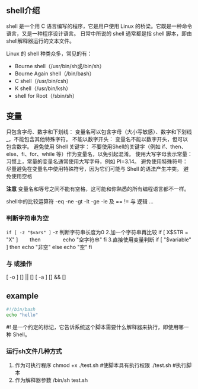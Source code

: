 ## shell介绍
shell 是一个用 C 语言编写的程序，它是用户使用 Linux 的桥梁。它既是一种命令语言，又是一种程序设计语言。
日常中所说的 shell 通常都是指 shell 脚本，即由shell解释器运行的文本文件。

Linux 的 shell 种类众多，常见的有：
- Bourne shell（/usr/bin/sh或/bin/sh）
- Bourne Again shell（/bin/bash）
- C shell（/usr/bin/csh）
- K shell（/usr/bin/ksh）
- shell for Root（/sbin/sh）

## 变量

只包含字母、数字和下划线： 变量名可以包含字母（大小写敏感）、数字和下划线 _，不能包含其他特殊字符。
不能以数字开头： 变量名不能以数字开头，但可以包含数字。
避免使用 Shell 关键字： 不要使用Shell的关键字（例如 if、then、else、fi、for、while 等）作为变量名，以免引起混淆。
使用大写字母表示常量： 习惯上，常量的变量名通常使用大写字母，例如 PI=3.14。
避免使用特殊符号： 尽量避免在变量名中使用特殊符号，因为它们可能与 Shell 的语法产生冲突。
避免使用空格

**注意** 变量名和等号之间不能有空格，这可能和你熟悉的所有编程语言都不一样。

shell中的比较运算符 -eq -ne -gt -lt -ge -le 及 == != 与 逻辑 ...

### 判断字符串为空

`if [ -z "$vars" ]`
-z 判断字符串长度为0
2.加一个字符串再比较
if [ X$STR = "X" ]
　　then
　　　　echo "空字符串"
fi
3.直接使用变量判断
if [ "$variable" ]
then
   echo "非空"
 else
    echo "空"
fi
### 与 或操作
[ -o ] 
[] || []
[ -a ]
[] && []
## example
```sh
#!/bin/bash
echo "hello"
```
#! 是一个约定的标记，它告诉系统这个脚本需要什么解释器来执行，即使用哪一种 Shell。

### 运行sh文件几种方式
1. 作为可执行程序
chmod +x ./test.sh  #使脚本具有执行权限
./test.sh  #执行脚本
2. 作为解释器参数
/bin/sh test.sh